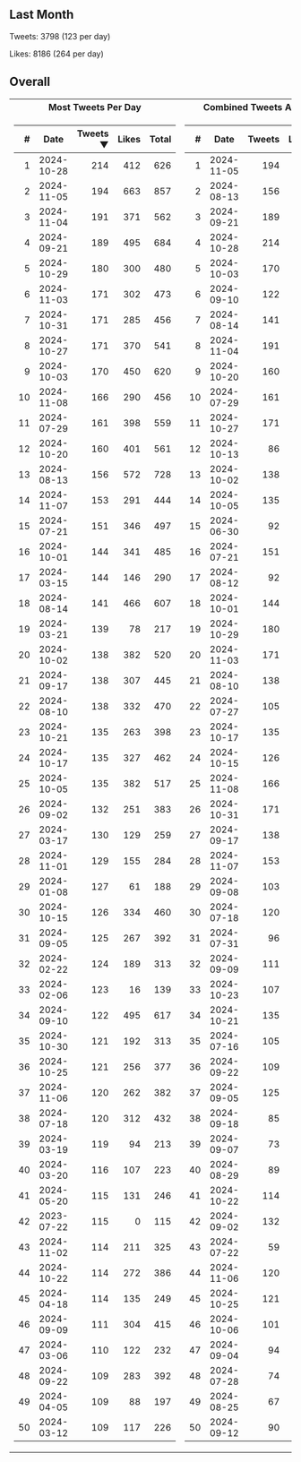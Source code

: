 ## Last Month
Tweets: 3798 (123 per day)

Likes: 8186 (264 per day)

## Overall
<table>
<tr><th>Most Tweets Per Day</th><th>Combined Tweets And Likes</th></tr><tr><td>


|#|Date|Tweets ▼|Likes|Total|
|--:|--|--:|--:|--:|
|1|2024-10-28|214|412|626|
|2|2024-11-05|194|663|857|
|3|2024-11-04|191|371|562|
|4|2024-09-21|189|495|684|
|5|2024-10-29|180|300|480|
|6|2024-11-03|171|302|473|
|7|2024-10-31|171|285|456|
|8|2024-10-27|171|370|541|
|9|2024-10-03|170|450|620|
|10|2024-11-08|166|290|456|
|11|2024-07-29|161|398|559|
|12|2024-10-20|160|401|561|
|13|2024-08-13|156|572|728|
|14|2024-11-07|153|291|444|
|15|2024-07-21|151|346|497|
|16|2024-10-01|144|341|485|
|17|2024-03-15|144|146|290|
|18|2024-08-14|141|466|607|
|19|2024-03-21|139|78|217|
|20|2024-10-02|138|382|520|
|21|2024-09-17|138|307|445|
|22|2024-08-10|138|332|470|
|23|2024-10-21|135|263|398|
|24|2024-10-17|135|327|462|
|25|2024-10-05|135|382|517|
|26|2024-09-02|132|251|383|
|27|2024-03-17|130|129|259|
|28|2024-11-01|129|155|284|
|29|2024-01-08|127|61|188|
|30|2024-10-15|126|334|460|
|31|2024-09-05|125|267|392|
|32|2024-02-22|124|189|313|
|33|2024-02-06|123|16|139|
|34|2024-09-10|122|495|617|
|35|2024-10-30|121|192|313|
|36|2024-10-25|121|256|377|
|37|2024-11-06|120|262|382|
|38|2024-07-18|120|312|432|
|39|2024-03-19|119|94|213|
|40|2024-03-20|116|107|223|
|41|2024-05-20|115|131|246|
|42|2023-07-22|115|0|115|
|43|2024-11-02|114|211|325|
|44|2024-10-22|114|272|386|
|45|2024-04-18|114|135|249|
|46|2024-09-09|111|304|415|
|47|2024-03-06|110|122|232|
|48|2024-09-22|109|283|392|
|49|2024-04-05|109|88|197|
|50|2024-03-12|109|117|226|

</td><td>


|#|Date|Tweets|Likes|Total ▼|
|--:|--|--:|--:|--:|
|1|2024-11-05|194|663|857|
|2|2024-08-13|156|572|728|
|3|2024-09-21|189|495|684|
|4|2024-10-28|214|412|626|
|5|2024-10-03|170|450|620|
|6|2024-09-10|122|495|617|
|7|2024-08-14|141|466|607|
|8|2024-11-04|191|371|562|
|9|2024-10-20|160|401|561|
|10|2024-07-29|161|398|559|
|11|2024-10-27|171|370|541|
|12|2024-10-13|86|438|524|
|13|2024-10-02|138|382|520|
|14|2024-10-05|135|382|517|
|15|2024-06-30|92|413|505|
|16|2024-07-21|151|346|497|
|17|2024-08-12|92|404|496|
|18|2024-10-01|144|341|485|
|19|2024-10-29|180|300|480|
|20|2024-11-03|171|302|473|
|21|2024-08-10|138|332|470|
|22|2024-07-27|105|359|464|
|23|2024-10-17|135|327|462|
|24|2024-10-15|126|334|460|
|25|2024-11-08|166|290|456|
|26|2024-10-31|171|285|456|
|27|2024-09-17|138|307|445|
|28|2024-11-07|153|291|444|
|29|2024-09-08|103|341|444|
|30|2024-07-18|120|312|432|
|31|2024-07-31|96|325|421|
|32|2024-09-09|111|304|415|
|33|2024-10-23|107|297|404|
|34|2024-10-21|135|263|398|
|35|2024-07-16|105|292|397|
|36|2024-09-22|109|283|392|
|37|2024-09-05|125|267|392|
|38|2024-09-18|85|305|390|
|39|2024-09-07|73|316|389|
|40|2024-08-29|89|299|388|
|41|2024-10-22|114|272|386|
|42|2024-09-02|132|251|383|
|43|2024-07-22|59|324|383|
|44|2024-11-06|120|262|382|
|45|2024-10-25|121|256|377|
|46|2024-10-06|101|271|372|
|47|2024-09-04|94|270|364|
|48|2024-07-28|74|288|362|
|49|2024-08-25|67|294|361|
|50|2024-09-12|90|264|354|

</td><tr>
</table>

